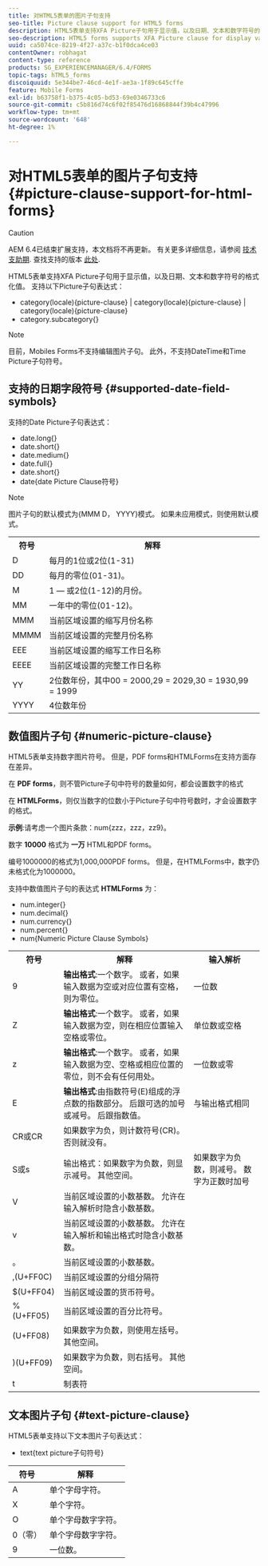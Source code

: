 ```yaml
---
title: 对HTML5表单的图片子句支持
seo-title: Picture clause support for HTML5 forms
description: HTML5表单支持XFA Picture子句用于显示值，以及日期、文本和数字符号的格式化值。
seo-description: HTML5 forms supports XFA Picture clause for display value and formatted value for date, text, and numeric symbols.
uuid: ca5074ce-8219-4f27-a37c-b1f0dca4ce03
contentOwner: robhagat
content-type: reference
products: SG_EXPERIENCEMANAGER/6.4/FORMS
topic-tags: hTML5_forms
discoiquuid: 5e344be7-46cd-4e1f-ae3a-1f89c645cffe
feature: Mobile Forms
exl-id: b63758f1-b375-4c05-bd53-69e0346733c6
source-git-commit: c5b816d74c6f02f85476d16868844f39b4c47996
workflow-type: tm+mt
source-wordcount: '648'
ht-degree: 1%

---
```


# 对HTML5表单的图片子句支持 {#picture-clause-support-for-html-forms}

>[!CAUTION]
>
>AEM 6.4已结束扩展支持，本文档将不再更新。 有关更多详细信息，请参阅 [技术支助期](https://helpx.adobe.com/cn/support/programs/eol-matrix.html). 查找支持的版本 [此处](https://experienceleague.adobe.com/docs/).

HTML5表单支持XFA Picture子句用于显示值，以及日期、文本和数字符号的格式化值。 支持以下Picture子句表达式：

* category(locale){picture-clause} | category(locale){picture-clause} | category(locale){picture-clause}
* category.subcategory{}

>[!NOTE]
>
>目前，Mobiles Forms不支持编辑图片子句。 此外，不支持DateTime和Time Picture子句符号。

## 支持的日期字段符号 {#supported-date-field-symbols}

支持的Date Picture子句表达式：

* date.long{}
* date.short{}
* date.medium{}
* date.full{}
* date.short{}
* date{date Picture Clause符号}

>[!NOTE]
>
>图片子句的默认模式为{MMM D， YYYY}模式。 如果未应用模式，则使用默认模式。

<table> 
 <tbody>
  <tr>
   <th><strong>符号</strong></th> 
   <th>解释</th> 
  </tr>
  <tr>
   <td>D</td> 
   <td>每月的1位或2位(1-31)</td> 
  </tr>
  <tr>
   <td>DD</td> 
   <td>每月的零位(01-31)。<br /> </td> 
  </tr>
  <tr>
   <td>M</td> 
   <td>1 — 或2位(1-12)的月份。<br /> </td> 
  </tr>
  <tr>
   <td>MM</td> 
   <td>一年中的零位(01-12)。<br /> </td> 
  </tr>
  <tr>
   <td>MMM</td> 
   <td>当前区域设置的缩写月份名称<br /> </td> 
  </tr>
  <tr>
   <td>MMMM</td> 
   <td>当前区域设置的完整月份名称<br /> </td> 
  </tr>
  <tr>
   <td>EEE</td> 
   <td>当前区域设置的缩写工作日名称<br /> </td> 
  </tr>
  <tr>
   <td>EEEE</td> 
   <td>当前区域设置的完整工作日名称<br /> </td> 
  </tr>
  <tr>
   <td>YY</td> 
   <td>2位数年份，其中00 = 2000,29 = 2029,30 = 1930,99 = 1999<br /> </td> 
  </tr>
  <tr>
   <td>YYYY</td> 
   <td>4位数年份<br /> </td> 
  </tr>
 </tbody>
</table>

## 数值图片子句 {#numeric-picture-clause}

HTML5表单支持数字图片符号。 但是，PDF forms和HTMLForms在支持方面存在差异。

在 **PDF forms**，则不管Picture子句中符号的数量如何，都会设置数字的格式

在 **HTMLForms**，则仅当数字的位数小于Picture子句中符号数时，才会设置数字的格式。

**示例**:请考虑一个图片条款：num{zzz，zzz，zz9}。

数字 **10000** 格式为 **一万** HTML和PDF forms。

编号1000000的格式为1,000,000PDF forms。 但是，在HTMLForms中，数字仍未格式化为1000000。

支持中数值图片子句的表达式 **HTMLForms** 为：

* num.integer{}
* num.decimal{}
* num.currency{}
* num.percent{}
* num{Numeric Picture Clause Symbols}

<table> 
 <tbody>
  <tr>
   <th><strong>符号</strong></th> 
   <th><strong>解释</strong></th> 
   <th>输入解析</th> 
  </tr>
  <tr>
   <td>9</td> 
   <td><strong>输出格式</strong>:一个数字。 或者，如果输入数据为空或对应位置有空格，则为零位。<br /> </td> 
   <td>一位数</td> 
  </tr>
  <tr>
   <td>Z</td> 
   <td><strong>输出格式</strong>:一个数字。 或者，如果输入数据为空，则在相应位置输入空格或零位。<br /> </td> 
   <td>单位数或空格</td> 
  </tr>
  <tr>
   <td>z</td> 
   <td><strong>输出格式</strong>:一个数字。 或者，如果输入数据为空、空格或相应位置的零位，则不会有任何用处。<br /> </td> 
   <td>一位数或零</td> 
  </tr>
  <tr>
   <td>E</td> 
   <td><strong>输出格式</strong>:由指数符号(E)组成的浮点数的指数部分。 后跟可选的加号或减号。 后跟指数值。<br /> </td> 
   <td>与输出格式相同</td> 
  </tr>
  <tr>
   <td>CR或CR<br /> </td> 
   <td>如果数字为负，则计数符号(CR)。 否则就没有。</td> 
   <td><br type="_moz" /> </td> 
  </tr>
  <tr>
   <td>S或s<br /> </td> 
   <td>输出格式：如果数字为负数，则显示减号。 其他空间。<br /> </td> 
   <td>如果数字为负数，则减号。 数字为正数时加号</td> 
  </tr>
  <tr>
   <td>V</td> 
   <td>当前区域设置的小数基数。 允许在输入解析时隐含小数基数。</td> 
   <td><br type="_moz" /> </td> 
  </tr>
  <tr>
   <td>v</td> 
   <td>当前区域设置的小数基数。 允许在输入解析和输出格式时隐含小数基数。</td> 
   <td><br type="_moz" /> </td> 
  </tr>
  <tr>
   <td>。</td> 
   <td>当前区域设置的小数基数。</td> 
   <td><br type="_moz" /> </td> 
  </tr>
  <tr>
   <td>,(U+FF0C)</td> 
   <td>当前区域设置的分组分隔符</td> 
   <td><br type="_moz" /> </td> 
  </tr>
  <tr>
   <td>$(U+FF04)</td> 
   <td>当前区域设置的货币符号。</td> 
   <td><br type="_moz" /> </td> 
  </tr>
  <tr>
   <td>%(U+FF05)</td> 
   <td>当前区域设置的百分比符号。</td> 
   <td><br type="_moz" /> </td> 
  </tr>
  <tr>
   <td>(U+FF08)</td> 
   <td>如果数字为负数，则使用左括号。 其他空间。</td> 
   <td><br type="_moz" /> </td> 
  </tr>
  <tr>
   <td>)(U+FF09)</td> 
   <td>如果数字为负数，则右括号。 其他空间。</td> 
   <td><br type="_moz" /> </td> 
  </tr>
  <tr>
   <td>t</td> 
   <td>制表符</td> 
   <td><br type="_moz" /> </td> 
  </tr>
 </tbody>
</table>

## 文本图片子句 {#text-picture-clause}

HTML5表单支持以下文本图片子句表达式：

* text{text picture子句符号}

| **符号** | **解释** |
|---|---|
| A | 单个字母字符。 |
| X | 单个字符。 |
| O | 单个字母数字字符。 |
| 0（零） | 单个字母数字字符。 |
| 9 | 一位数。 |
